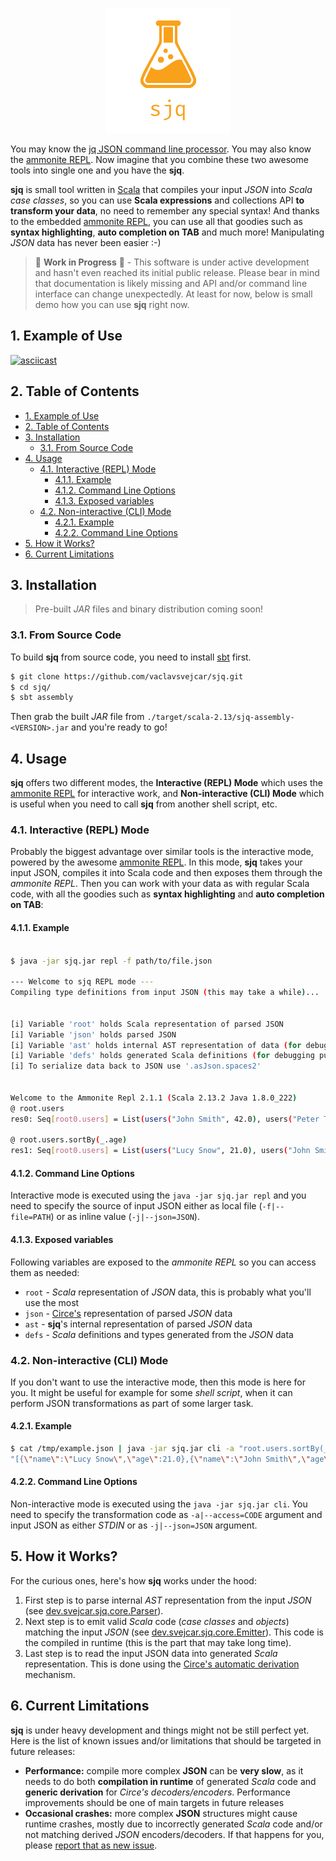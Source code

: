<p align="center"><img src ="https://github.com/vaclavsvejcar/sjq/raw/master/doc/assets/logo.png" width="200" /></p>

You may know the [jq JSON command line processor][web:jq]. You may also know the [ammonite REPL][web:ammonite-repl]. Now imagine that you combine these two awesome tools into single one and you have the __sjq__.

__sjq__ is small tool written in [Scala][web:scala] that compiles your input _JSON_ into _Scala case classes_, so you can use __Scala expressions__ and collections API __to transform your data__, no need to remember any special syntax! And thanks to the embedded [ammonite REPL][web:ammonite-repl], you can use all that goodies such as __syntax highlighting__, __auto completion on TAB__ and much more! Manipulating _JSON_ data has never been easier :-)

> 🚧 __Work in Progress__ 🚧 - This software is under active development and hasn't even reached its initial public release. Please bear in mind that documentation is likely missing and API and/or command line interface can change unexpectedly. At least for now, below is small demo how you can use __sjq__ right now.

## 1. Example of Use
[![asciicast](https://asciinema.org/a/iWnwjGEQH7jZ3FtnSSnp7TRs7.svg)](https://asciinema.org/a/iWnwjGEQH7jZ3FtnSSnp7TRs7)

## 2. Table of Contents
<!-- TOC -->

- [1. Example of Use](#1-example-of-use)
- [2. Table of Contents](#2-table-of-contents)
- [3. Installation](#3-installation)
    - [3.1. From Source Code](#31-from-source-code)
- [4. Usage](#4-usage)
    - [4.1. Interactive (REPL) Mode](#41-interactive-repl-mode)
        - [4.1.1. Example](#411-example)
        - [4.1.2. Command Line Options](#412-command-line-options)
        - [4.1.3. Exposed variables](#413-exposed-variables)
    - [4.2. Non-interactive (CLI) Mode](#42-non-interactive-cli-mode)
        - [4.2.1. Example](#421-example)
        - [4.2.2. Command Line Options](#422-command-line-options)
- [5. How it Works?](#5-how-it-works)
- [6. Current Limitations](#6-current-limitations)

<!-- /TOC -->

## 3. Installation

> Pre-built _JAR_ files and binary distribution coming soon!

### 3.1. From Source Code
To build __sjq__ from source code, you need to install [sbt][web:sbt] first.

```sh
$ git clone https://github.com/vaclavsvejcar/sjq.git
$ cd sjq/
$ sbt assembly
```

Then grab the built _JAR_ file from `./target/scala-2.13/sjq-assembly-<VERSION>.jar` and you're ready to go!

## 4. Usage
__sjq__ offers two different modes, the __Interactive (REPL) Mode__ which uses the [ammonite REPL][web:ammonite-repl] for interactive work, and __Non-interactive (CLI) Mode__ which is useful when you need to call __sjq__ from another shell script, etc.

### 4.1. Interactive (REPL) Mode
Probably the biggest advantage over similar tools is the interactive mode, powered by the awesome [ammonite REPL][web:ammonite-repl]. In this mode, __sjq__ takes your input JSON, compiles it into Scala code and then exposes them through the _ammonite REPL_. Then you can work with your data as with regular Scala code, with all the goodies such as __syntax highlighting__ and __auto completion on TAB__:

#### 4.1.1. Example

```sh

$ java -jar sjq.jar repl -f path/to/file.json

--- Welcome to sjq REPL mode ---
Compiling type definitions from input JSON (this may take a while)...


[i] Variable 'root' holds Scala representation of parsed JSON
[i] Variable 'json' holds parsed JSON
[i] Variable 'ast' holds internal AST representation of data (for debugging purposes)
[i] Variable 'defs' holds generated Scala definitions (for debugging purposes)
[i] To serialize data back to JSON use '.asJson.spaces2'


Welcome to the Ammonite Repl 2.1.1 (Scala 2.13.2 Java 1.8.0_222)
@ root.users 
res0: Seq[root0.users] = List(users("John Smith", 42.0), users("Peter Taylor", 67.0), users("Lucy Snow", 21.0))

@ root.users.sortBy(_.age) 
res1: Seq[root0.users] = List(users("Lucy Snow", 21.0), users("John Smith", 42.0), users("Peter Taylor", 67.0))
```

#### 4.1.2. Command Line Options
Interactive mode is executed using the `java -jar sjq.jar repl` and you need to specify the source of input JSON either as local file (`-f|--file=PATH`) or as inline value (`-j|--json=JSON`).

#### 4.1.3. Exposed variables
Following variables are exposed to the _ammonite REPL_ so you can access them as needed:

- `root` - _Scala_ representation of _JSON_ data, this is probably what you'll use the most
- `json` - [Circe's][web:circe] representation of parsed _JSON_ data
- `ast` - __sjq__'s internal representation of parsed _JSON_ data
- `defs` - _Scala_ definitions and types generated from the _JSON_ data

### 4.2. Non-interactive (CLI) Mode
If you don't want to use the interactive mode, then this mode is here for you. It might be useful for example for some _shell script_, when it can perform JSON transformations as part of some larger task.

#### 4.2.1. Example
```sh
$ cat /tmp/example.json | java -jar sjq.jar cli -a "root.users.sortBy(_.age).asJson.noSpaces"                                                                    
"[{\"name\":\"Lucy Snow\",\"age\":21.0},{\"name\":\"John Smith\",\"age\":42.0},{\"name\":\"Peter Taylor\",\"age\":67.0}]"
```

#### 4.2.2. Command Line Options
Non-interactive mode is executed using the `java -jar sjq.jar cli`. You need to specify the transformation code as `-a|--access=CODE` argument and input JSON as either _STDIN_ or as `-j|--json=JSON` argument.


## 5. How it Works?
For the curious ones, here's how __sjq__ works under the hood:

1. First step is to parse internal _AST_ representation from the input _JSON_ (see [dev.svejcar.sjq.core.Parser][meta:file/Parser]).
1. Next step is to emit valid _Scala_ code (_case classes_ and _objects_) matching the input _JSON_ (see [dev.svejcar.sjq.core.Emitter][meta:file/Emitter]). This code is the compiled in runtime (this is the part that may take long time).
1. Last step is to read the input JSON data into generated _Scala_ representation. This is done using the [Circe's automatic derivation][web:circe/auto-derivation] mechanism.

## 6. Current Limitations
__sjq__ is under heavy development and things might not be still perfect yet. Here is the list of known issues and/or limitations that should be targeted in future releases:

- __Performance:__ compile more complex __JSON__ can be __very slow__, as it needs to do both __compilation in runtime__ of generated _Scala_ code and __generic derivation__ for _Circe's decoders/encoders_. Performance improvements should be one of main targets in future releases
- __Occasional crashes:__ more complex __JSON__ structures might cause runtime crashes, mostly due to incorrectly generated _Scala_ code and/or not matching derived _JSON_ encoders/decoders. If that happens for you, please [report that as new issue][meta:issues].


[meta:file/Emitter]: https://github.com/vaclavsvejcar/sjq/blob/master/src/main/scala/dev/svejcar/sjq/core/Emitter.scala
[meta:file/Parser]: https://github.com/vaclavsvejcar/sjq/blob/master/src/main/scala/dev/svejcar/sjq/core/Parser.scala
[meta:file/Sanitizer]: https://github.com/vaclavsvejcar/sjq/blob/master/src/main/scala/dev/svejcar/sjq/core/Sanitizer.scala
[meta:issues]: https://github.com/vaclavsvejcar/sjq/issues
[web:ammonite-repl]: https://ammonite.io/#Ammonite-REPL
[web:circe]: https://circe.github.io/
[web:circe/auto-derivation]: https://circe.github.io/circe/codecs/auto-derivation.html
[web:jq]: https://stedolan.github.io/jq/
[web:sbt]: https://www.scala-sbt.org/
[web:scala]: https://www.scala-lang.org
